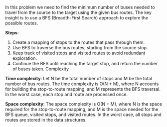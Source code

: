 In this problem we need to find the minimum number of buses needed to travel from the source to the target using the given bus routes. The key insight is to use a BFS (Breadth-First Search) approach to explore the possible routes.

**Steps**:
1. Create a mapping of stops to the routes that pass through them.
2. Use BFS to traverse the bus routes, starting from the source stop.
3. Keep track of visited stops and visited routes to avoid redundant exploration.
4. Continue the BFS until reaching the target stop, and return the number of buses taken.
Complexity

**Time complexity**:
Let N be the total number of stops and M be the total number of bus routes. The time complexity is O(N + M), where N accounts for building the stop-to-route mapping, and M represents the BFS traversal. In the worst case, each stop and route are processed once.

**Space complexity**:
The space complexity is O(N + M), where N is the space required for the stop-to-route mapping, and M is the space needed for the BFS queue, visited stops, and visited routes. In the worst case, all stops and routes are stored in the data structures.
